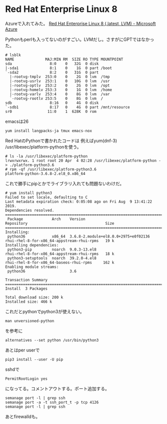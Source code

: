 # Red Hat Enterprise Linux 8

Azureで入れてみた。
[Red Hat Enterprise Linux 8 (.latest, LVM) - Microsoft Azure](https://portal.azure.com/#create/hub)


Pythonもperlも入ってないのがすごい。LVMだし。さすがにGPTではなかった。

```
# lsblk
NAME              MAJ:MIN RM  SIZE RO TYPE MOUNTPOINT
sda                 8:0    0   32G  0 disk
|-sda1              8:1    0    1G  0 part /boot
`-sda2              8:2    0   31G  0 part
  |-rootvg-tmplv  253:0    0    2G  0 lvm  /tmp
  |-rootvg-usrlv  253:1    0   10G  0 lvm  /usr
  |-rootvg-optlv  253:2    0    2G  0 lvm  /opt
  |-rootvg-homelv 253:3    0    1G  0 lvm  /home
  |-rootvg-varlv  253:4    0    8G  0 lvm  /var
  `-rootvg-rootlv 253:5    0    8G  0 lvm  /
sdb                 8:16   0    4G  0 disk
`-sdb1              8:17   0    4G  0 part /mnt/resource
sr0                11:0    1  628K  0 rom
```

emacsは26

```
yum install langpacks-ja tmux emacs-nox
```

Red HatのPythonで書かれたコードは
例えばyum(dnf-3)
/usr/libexec/platform-pythonを使う。

```
# ls -la /usr/libexec/platform-python
lrwxrwxrwx. 1 root root 20 Apr  4 02:28 /usr/libexec/platform-python -> ./platform-python3.6
# rpm -qf /usr/libexec/platform-python3.6
platform-python-3.6.8-2.el8_0.x86_64
```

これで勝手にpipとかでライブラリ入れても問題ないわけだ。

```
# yum install python3
Failed to set locale, defaulting to C
Last metadata expiration check: 0:05:08 ago on Fri Aug  9 13:41:22 2019.
Dependencies resolved.
========================================================================================================================
 Package             Arch    Version                                  Repository                                   Size
========================================================================================================================
Installing:
 python36            x86_64  3.6.8-2.module+el8.0.0+2975+e0f02136     rhui-rhel-8-for-x86_64-appstream-rhui-rpms   19 k
Installing dependencies:
 python3-pip         noarch  9.0.3-13.el8                             rhui-rhel-8-for-x86_64-appstream-rhui-rpms   18 k
 python3-setuptools  noarch  39.2.0-4.el8                             rhui-rhel-8-for-x86_64-baseos-rhui-rpms     162 k
Enabling module streams:
 python36                    3.6

Transaction Summary
========================================================================================================================
Install  3 Packages

Total download size: 200 k
Installed size: 466 k
```

これだとpythonでpython3が使えない。

```
man unversioned-python
```
を参考に

```
alternatives --set python /usr/bin/python3
```

あとはper userで
```
pip3 install --user -U pip
```

sshdで
```
PermitRootLogin yes
```
になってる。コメントアウトする。ポート追加する。

```
semanage port -l | grep ssh
semanage port -a -t ssh_port_t -p tcp 4126
semanage port -l | grep ssh
```
あとfirewalldも。
